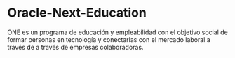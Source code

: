 # Oracle-Next-Education
ONE es un programa de educación y empleabilidad con el objetivo social de formar personas en tecnología y conectarlas con el mercado laboral a través de a través de empresas colaboradoras.
